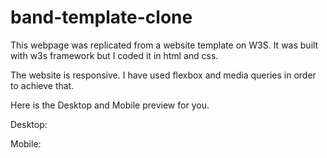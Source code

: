 # band-template-clone

This webpage was replicated from a website template on W3S. It was built with w3s framework but I coded it in html and css.

The website is responsive. I have used flexbox and media queries in order to achieve that.

Here is the Desktop and Mobile preview for you.

Desktop:

Mobile: 
